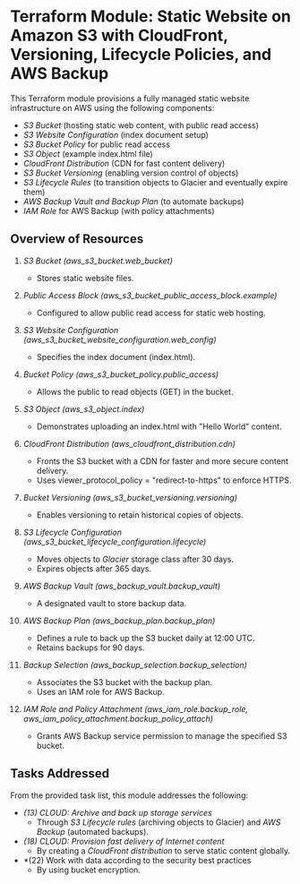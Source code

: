 # Terraform Module: Static Website on Amazon S3 with CloudFront, Versioning, Lifecycle Policies, and AWS Backup

This Terraform module provisions a fully managed static website infrastructure on AWS using the following components:

- *S3 Bucket* (hosting static web content, with public read access)
- *S3 Website Configuration* (index document setup)
- *S3 Bucket Policy* for public read access
- *S3 Object* (example index.html file)
- *CloudFront Distribution* (CDN for fast content delivery)
- *S3 Bucket Versioning* (enabling version control of objects)
- *S3 Lifecycle Rules* (to transition objects to Glacier and eventually expire them)
- *AWS Backup Vault and Backup Plan* (to automate backups)
- *IAM Role* for AWS Backup (with policy attachments)

## Overview of Resources

1. *S3 Bucket (aws_s3_bucket.web_bucket)*  
   - Stores static website files.

2. *Public Access Block (aws_s3_bucket_public_access_block.example)*  
   - Configured to allow public read access for static web hosting.

3. *S3 Website Configuration (aws_s3_bucket_website_configuration.web_config)*  
   - Specifies the index document (index.html).

4. *Bucket Policy (aws_s3_bucket_policy.public_access)*  
   - Allows the public to read objects (GET) in the bucket.

5. *S3 Object (aws_s3_object.index)*  
   - Demonstrates uploading an index.html with "Hello World" content.

6. *CloudFront Distribution (aws_cloudfront_distribution.cdn)*  
   - Fronts the S3 bucket with a CDN for faster and more secure content delivery.
   - Uses viewer_protocol_policy = "redirect-to-https" to enforce HTTPS.

7. *Bucket Versioning (aws_s3_bucket_versioning.versioning)*  
   - Enables versioning to retain historical copies of objects.

8. *S3 Lifecycle Configuration (aws_s3_bucket_lifecycle_configuration.lifecycle)*  
   - Moves objects to *Glacier* storage class after 30 days.
   - Expires objects after 365 days.

9. *AWS Backup Vault (aws_backup_vault.backup_vault)*  
   - A designated vault to store backup data.

10. *AWS Backup Plan (aws_backup_plan.backup_plan)*  
    - Defines a rule to back up the S3 bucket daily at 12:00 UTC.
    - Retains backups for 90 days.

11. *Backup Selection (aws_backup_selection.backup_selection)*  
    - Associates the S3 bucket with the backup plan.
    - Uses an IAM role for AWS Backup.

12. *IAM Role and Policy Attachment (aws_iam_role.backup_role, aws_iam_policy_attachment.backup_policy_attach)*  
    - Grants AWS Backup service permission to manage the specified S3 bucket.

## Tasks Addressed

From the provided task list, this module addresses the following:

- *(13) CLOUD: Archive and back up storage services*  
  - Through *S3 Lifecycle rules* (archiving objects to Glacier) and *AWS Backup* (automated backups).
- *(18) CLOUD: Provision fast delivery of Internet content*  
  - By creating a *CloudFront distribution* to serve static content globally.
- *(22) Work with data according to the security best practices
  - By using bucket encryption.